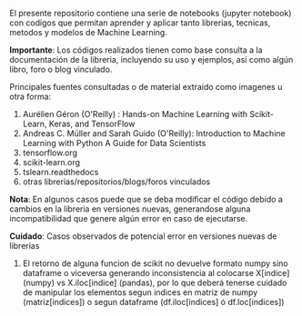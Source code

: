 El presente repositorio contiene una serie de notebooks (jupyter notebook) con codigos que permitan aprender y aplicar tanto librerias,
tecnicas, metodos y modelos de Machine Learning.

**Importante**: Los códigos realizados tienen como base consulta a la documentación de la libreria, incluyendo su uso y ejemplos, así como
algún libro, foro o blog vinculado. 

Principales fuentes consultadas o de material extraido como imagenes u otra forma:
  1) Aurélien Géron (O'Reilly) : Hands-on Machine Learning with Scikit-Learn, Keras, and TensorFlow
  2) Andreas C. Müller and Sarah Guido (O'Reilly): Introduction to Machine Learning with Python A Guide for Data Scientists
  3) tensorflow.org
  4) scikit-learn.org
  5) tslearn.readthedocs
  6) otras librerias/repositorios/blogs/foros vinculados

**Nota**: En algunos casos puede que se deba modificar el código debido a cambios en la libreria en versiones nuevas, generandose alguna incompatibilidad
que genere algún error en caso de ejecutarse.

**Cuidado**: Casos observados de potencial error en versiones nuevas de librerias
1) El retorno de alguna funcion de scikit no devuelve formato numpy sino dataframe o viceversa generando inconsistencia al colocarse X[indice] (numpy) vs X.iloc[indice] (pandas), por lo que deberá tenerse cuidado de manipular los elementos segun indices en matriz de numpy (matriz[indices]) o segun dataframe (df.iloc[indices] ó df.loc[indices]) 
